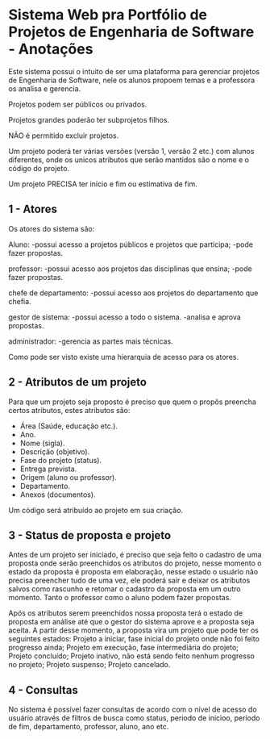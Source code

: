# Sistema Web pra Portfólio de Projetos de Engenharia de Software - Anotações

Este sistema possui o intuito de ser uma plataforma para gerenciar projetos de Engenharia de Software, nele os alunos propoem temas e a professora os analisa e gerencia. 

Projetos podem ser públicos ou privados.

Projetos grandes poderão ter subprojetos filhos.

NÃO é permitido excluir projetos.

Um projeto poderá ter várias versões (versão 1, versão 2 etc.) com alunos diferentes, onde os unicos atributos que serão mantidos são o nome e o código do projeto.

Um projeto PRECISA ter início e fim ou estimativa de fim.

## 1 - Atores

Os atores do sistema são: 

Aluno: 
-possui acesso a projetos públicos e projetos que participa;
-pode fazer propostas. 

professor: 
-possui acesso aos projetos das disciplinas que ensina;
-pode fazer propostas.

chefe de departamento: 
-possui acesso aos projetos do departamento que chefia.

gestor de sistema: 
-possui acesso a todo o sistema.
-analisa e aprova propostas.

administrador: 
-gerencia as partes mais técnicas.

Como pode ser visto existe uma hierarquia de acesso para os atores.

## 2 - Atributos de um projeto

Para que um projeto seja proposto é preciso que quem o propôs preencha certos atributos, estes atributos são:

- Área (Saúde, educação etc.).
- Ano.
- Nome (sigla).
- Descrição (objetivo).
- Fase do projeto (status).
- Entrega prevista.
- Origem (aluno ou professor).
- Departamento.
- Anexos (documentos).

Um código será atribuído ao projeto em sua criação. 

## 3 - Status de proposta e projeto

Antes de um projeto ser iniciado, é preciso que seja feito o cadastro de uma proposta onde serão preenchidos os atributos do projeto, nesse momento o estado da proposta é proposta em elaboração, nesse estado o usuário não precisa preencher tudo de uma vez, ele poderá sair e deixar os atributos salvos como rascunho e retomar o cadastro da proposta em um outro momento. Tanto o professor como o aluno podem fazer propostas.

Após os atributos serem preenchidos nossa proposta terá o estado de proposta em análise até que o gestor do sistema aprove e a proposta seja aceita. A partir desse momento, a proposta vira um projeto que pode ter os seguintes estados: Projeto a iniciar, fase inicial do projeto onde não foi feito progresso ainda; Projeto em execução, fase intermediária do projeto; Projeto concluído; Projeto inativo, não está sendo feito nenhum progresso no projeto; Projeto suspenso; Projeto cancelado.

## 4 - Consultas

No sistema é possível fazer consultas de acordo com o nível de acesso do usuário através de filtros de busca como status, periodo de inícioo, período de fim, departamento, professor, aluno, ano etc.





